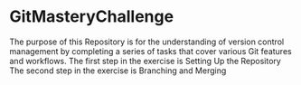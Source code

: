 # GitMasteryChallenge
The purpose of this Repository is for the understanding of version control management by completing a series of tasks that cover various Git features and workflows.
The first step in the exercise is Setting Up the Repository
The second step in the exercise is  Branching and Merging

